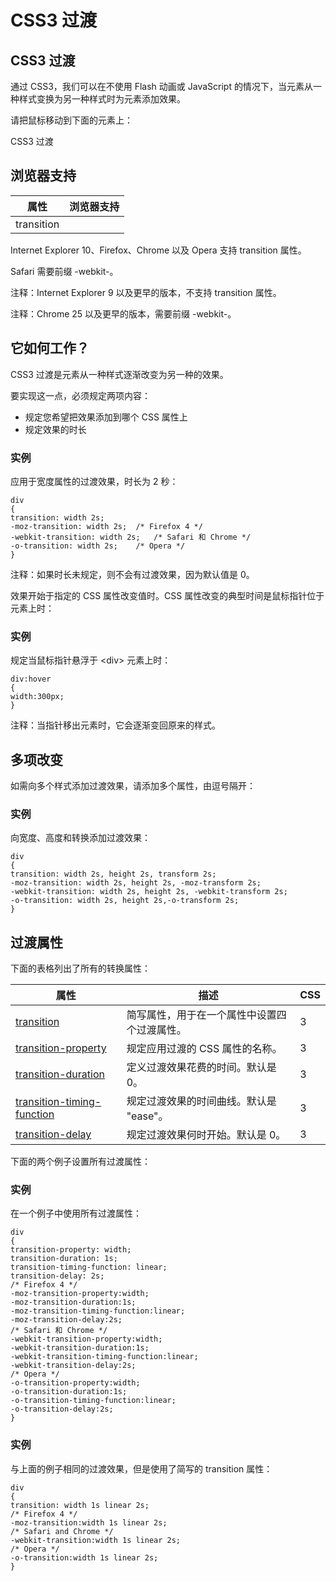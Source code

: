 
# CSS3 过渡




## CSS3 过渡

通过 CSS3，我们可以在不使用 Flash 动画或 JavaScript 的情况下，当元素从一种样式变换为另一种样式时为元素添加效果。

请把鼠标移动到下面的元素上：

CSS3 过渡

## 浏览器支持

| 属性 | 浏览器支持 |
| --- | --- |
| transition |

Internet Explorer 10、Firefox、Chrome 以及 Opera 支持 transition 属性。

Safari 需要前缀 -webkit-。

注释：Internet Explorer 9 以及更早的版本，不支持 transition 属性。

注释：Chrome 25 以及更早的版本，需要前缀 -webkit-。

## 它如何工作？

CSS3 过渡是元素从一种样式逐渐改变为另一种的效果。

要实现这一点，必须规定两项内容：

*   规定您希望把效果添加到哪个 CSS 属性上
*   规定效果的时长

### 实例

应用于宽度属性的过渡效果，时长为 2 秒：

```
div
{
transition: width 2s;
-moz-transition: width 2s;	/* Firefox 4 */
-webkit-transition: width 2s;	/* Safari 和 Chrome */
-o-transition: width 2s;	/* Opera */
}

```

注释：如果时长未规定，则不会有过渡效果，因为默认值是 0。

效果开始于指定的 CSS 属性改变值时。CSS 属性改变的典型时间是鼠标指针位于元素上时：

### 实例

规定当鼠标指针悬浮于 &lt;div&gt; 元素上时：

```
div:hover
{
width:300px;
}

```



注释：当指针移出元素时，它会逐渐变回原来的样式。

## 多项改变

如需向多个样式添加过渡效果，请添加多个属性，由逗号隔开：

### 实例

向宽度、高度和转换添加过渡效果：

```
div
{
transition: width 2s, height 2s, transform 2s;
-moz-transition: width 2s, height 2s, -moz-transform 2s;
-webkit-transition: width 2s, height 2s, -webkit-transform 2s;
-o-transition: width 2s, height 2s,-o-transform 2s;
}

```



## 过渡属性

下面的表格列出了所有的转换属性：

| 属性 | 描述 | CSS |
| --- | --- | --- |
| [transition](/cssref/pr_transition.asp "CSS3 transition 属性") | 简写属性，用于在一个属性中设置四个过渡属性。 | 3 |
| [transition-property](/cssref/pr_transition-property.asp "CSS3 transition-property 属性") | 规定应用过渡的 CSS 属性的名称。 | 3 |
| [transition-duration](/cssref/pr_transition-duration.asp "CSS3 transition-duration 属性") | 定义过渡效果花费的时间。默认是 0。 | 3 |
| [transition-timing-function](/cssref/pr_transition-timing-function.asp "CSS3 transition-timing-function 属性") | 规定过渡效果的时间曲线。默认是 "ease"。 | 3 |
| [transition-delay](/cssref/pr_transition-delay.asp "CSS3 transition-delay 属性") | 规定过渡效果何时开始。默认是 0。 | 3 |

下面的两个例子设置所有过渡属性：

### 实例

在一个例子中使用所有过渡属性：

```
div
{
transition-property: width;
transition-duration: 1s;
transition-timing-function: linear;
transition-delay: 2s;
/* Firefox 4 */
-moz-transition-property:width;
-moz-transition-duration:1s;
-moz-transition-timing-function:linear;
-moz-transition-delay:2s;
/* Safari 和 Chrome */
-webkit-transition-property:width;
-webkit-transition-duration:1s;
-webkit-transition-timing-function:linear;
-webkit-transition-delay:2s;
/* Opera */
-o-transition-property:width;
-o-transition-duration:1s;
-o-transition-timing-function:linear;
-o-transition-delay:2s;
}

```



### 实例

与上面的例子相同的过渡效果，但是使用了简写的 transition 属性：

```
div
{
transition: width 1s linear 2s;
/* Firefox 4 */
-moz-transition:width 1s linear 2s;
/* Safari and Chrome */
-webkit-transition:width 1s linear 2s;
/* Opera */
-o-transition:width 1s linear 2s;
}

```








